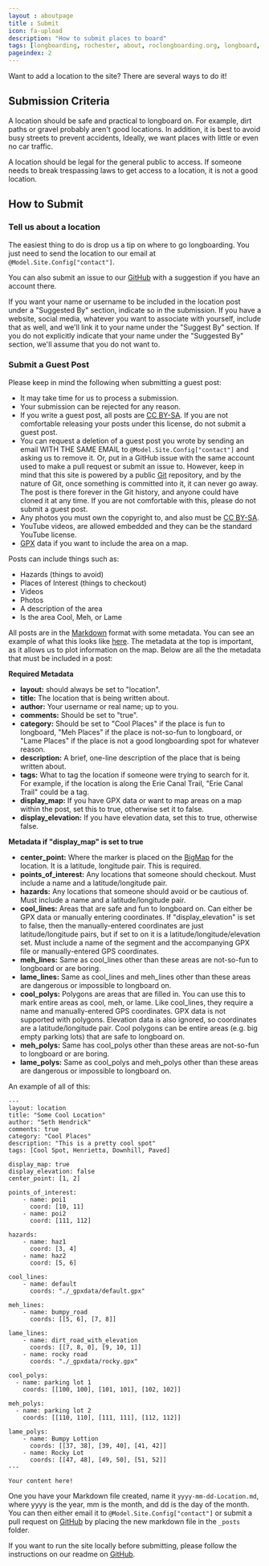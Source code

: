```yaml
---
layout : aboutpage
title : Submit
icon: fa-upload
description: "How to submit places to board"
tags: [longboarding, rochester, about, roclongboarding.org, longboard, ny, new york, submit, github]
pageindex: 2
---
```


Want to add a location to the site?  There are several ways to do it!

## Submission Criteria

A location should be safe and practical to longboard on.  For example, dirt paths or gravel probably aren't good locations.  In addition, it is best to avoid busy streets to prevent accidents,  Ideally, we want places with little or even no car traffic.

A location should be legal for the general public to access.  If someone needs to break trespassing laws to get access to a location, it is not a good location.

## How to Submit

### Tell us about a location

The easiest thing to do is drop us a tip on where to go longboarding.  You just need to send the location to our email at ```@Model.Site.Config["contact"]```.

You can also submit an issue to our [GitHub](@Model.Site.Config["githubissues"]) with a suggestion if you have an account there.

If you want your name or username to be included in the location post under a "Suggested By" section, indicate so in the submission.  If you have a website, social media, whatever you want to associate with yourself, include that as well, and we'll link it to your name under the "Suggest By" section.  If you do not explicitly indicate that your name under the "Suggested By" section, we'll assume that you do not want to.

### Submit a Guest Post

Please keep in mind the following when submitting a guest post:
* It may take time for us to process a submission.
* Your submission can be rejected for any reason.
* If you write a guest post, all posts are [CC BY-SA](https://creativecommons.org/licenses/by-sa/4.0/).  If you are not comfortable releasing your posts under this license, do not submit a guest post.
* You can request a deletion of a guest post you wrote by sending an email WITH THE SAME EMAIL to ```@Model.Site.Config["contact"]``` and asking us to remove it.  Or, put in a GitHub issue with the same account used to make a pull request or submit an issue to.  However, keep in mind that this site is powered by a public [Git](https://en.wikipedia.org/wiki/Git) repository, and by the nature of Git, once something is committed into it, it can never go away.  The post is there forever in the Git history, and anyone could have cloned it at any time.  If you are not comfortable with this, please do not submit a guest post.
* Any photos you must own the copyright to, and also must be [CC BY-SA](https://creativecommons.org/licenses/by-sa/4.0/).
* YouTube videos, are allowed embedded and they can be the standard YouTube license.
* [GPX](https://en.wikipedia.org/wiki/GPS_Exchange_Format) data if you want to include the area on a map.

Posts can include things such as:
* Hazards (things to avoid)
* Places of Interest (things to checkout)
* Videos
* Photos
* A description of the area
* Is the area Cool, Meh, or Lame

All posts are in the [Markdown](https://en.wikipedia.org/wiki/Markdown) format with some metadata.  You can see an example of what this looks like [here](https://raw.githubusercontent.com/xforever1313/roclongboarding.info/master/_posts/2020-9-7-ErieCanalClinton.md?token=AATVIXUI322VIKQKU6RYUVC7LUXX6).  The metadata at the top is important, as it allows us to plot information on the map.  Below are all the the metadata that must be included in a post:

**Required Metadata**
* **layout:** should always be set to "location".
* **title:** The location that is being written about.
* **author:** Your username or real name; up to you.
* **comments:** Should be set to "true".
* **category:** Should be set to "Cool Places" if the place is fun to longboard, "Meh Places" if the place is not-so-fun to longboard, or "Lame Places" if the place is not a good longboarding spot for whatever reason.
* **description:** A brief, one-line description of the place that is being written about.
* **tags:** What to tag the location if someone were trying to search for it.  For example, if the location is along the Erie Canal Trail, "Erie Canal Trail" could be a tag.
* **display_map:** If you have GPX data or want to map areas on a map within the post, set this to true, otherwise set it to false.
* **display_elevation:** If you have elevation data, set this to true, otherwise false.

**Metadata if "display_map" is set to true**
* **center_point:** Where the marker is placed on the [BigMap](/bigmap.html) for the location.  It is a latitude, longitude pair.  This is required.
* **points_of_interest:** Any locations that someone should checkout.  Must include a name and a latitude/longitude pair.
* **hazards:** Any locations that someone should avoid or be cautious of.  Must include a name and a latitude/longitude pair.
* **cool_lines:** Areas that are safe and fun to longboard on.  Can either be GPX data or manually entering coordinates.  If "display_elevation" is set to false, then the manually-entered coordinates are just latitude/longitude pairs, but if set to on it is a latitude/longitude/elevation set.  Must include a name of the segment and the accompanying GPX file or manually-entered GPS coordinates.
* **meh_lines:** Same as cool_lines other than these areas are not-so-fun to longboard or are boring.
* **lame_lines:** Same as cool_lines and meh_lines other than these areas are dangerous or impossible to longboard on.
* **cool_polys:** Polygons are areas that are filled in.  You can use this to mark entire areas as cool, meh, or lame.  Like cool_lines, they require a name and manually-entered GPS coordinates.  GPX data is not supported with polygons.  Elevation data is also ignored, so coordinates are a latitude/longitude pair.  Cool polygons can be entire areas (e.g. big empty parking lots) that are safe to longboard on.
* **meh_polys:** Same has cool_polys other than these areas are not-so-fun to longboard or are boring.
* **lame_polys:**  Same as cool_polys and meh_polys other than these areas are dangerous or impossible to longboard on.

An example of all of this:
```
---
layout: location
title: "Some Cool Location"
author: "Seth Hendrick"
comments: true
category: "Cool Places"
description: "This is a pretty cool spot"
tags: [Cool Spot, Henrietta, Downhill, Paved]

display_map: true
display_elevation: false
center_point: [1, 2]

points_of_interest:
    - name: poi1
      coord: [10, 11]
    - name: poi2
      coord: [111, 112]

hazards:
    - name: haz1
      coord: [3, 4]
    - name: haz2
      coord: [5, 6]
    
cool_lines:
    - name: default
      coords: "./_gpxdata/default.gpx"

meh_lines:
    - name: bumpy_road
      coords: [[5, 6], [7, 8]]
    
lame_lines:
    - name: dirt_road_with_elevation
      coords: [[7, 8, 0], [9, 10, 1]]
    - name: rocky road
      coords: "./_gpxdata/rocky.gpx"

cool_polys:
  - name: parking lot 1
    coords: [[100, 100], [101, 101], [102, 102]]

meh_polys:
  - name: parking lot 2
    coords: [[110, 110], [111, 111], [112, 112]]

lame_polys:
    - name: Bumpy Lottion
      coords: [[37, 38], [39, 40], [41, 42]]
    - name: Rocky Lot
      coords: [[47, 48], [49, 50], [51, 52]]
---

Your content here!

```

One you have your Markdown file created, name it ```yyyy-mm-dd-Location.md```, where yyyy is the year, mm is the month, and dd is the day of the month.  You can then either email it to ```@Model.Site.Config["contact"]``` or submit a pull request on [GitHub](@Model.Site.Config["github"]) by placing the new markdown file in the ```_posts``` folder.

If you want to run the site locally before submitting, please follow the instructions on our readme on [GitHub](@Model.Site.Config["github"]).
